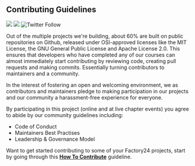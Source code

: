 ## Contributing Guidelines

[![](https://img.shields.io/badge/made%20by-Afrolynk-maroon.svg?style=flat-square)](https://afrolynk.com/)
[![](https://img.shields.io/badge/project-Factory24-maroon.svg?style=flat-square)](http://factory24.org/)
![Twitter Follow](https://img.shields.io/twitter/follow/afrolynk?label=Follow&style=social)

Out of the multiple projects we're building, about 60% are built on public repositories on Github, released under 
OSI-approved licenses like the MIT License, the GNU General Public License and Apache License 2.0. This ensures 
that developers who have completed any of our courses can almost immediately start contributing by reviewing code, 
creating pull requests and making commits. Essentially turning contributors to maintainers and a community.

In the interest of fostering an open and welcoming environment, we as contributors and maintainers pledge to making 
participation in our projects and our community a harassment-free experience for everyone.

By participating in this project (online and at live chapter events) you agree to abide by our community guidelines 
including:

* Code of Conduct
* Maintainers Best Practises
* Leadership & Governance Model

Want to get started contributing to some of your Factory24 projects, start by going through this **[How To Contribute](https://github.com/factory24/contributing-guide/blob/master/How_to_Contribute.md)** guideline.